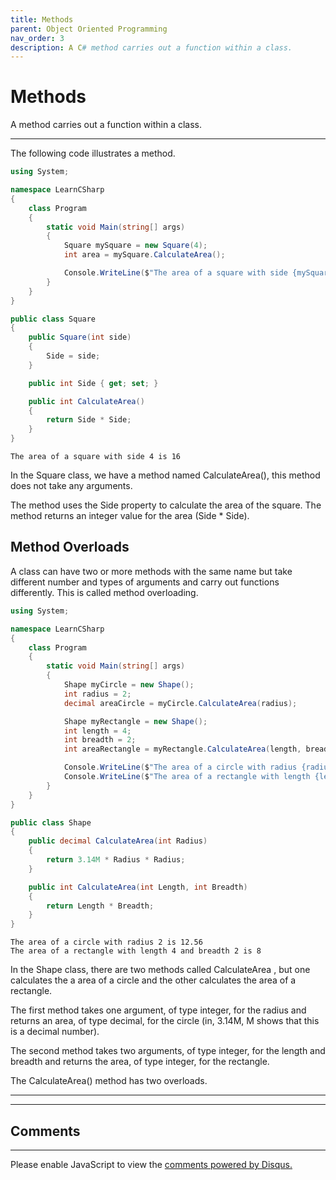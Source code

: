 ```yaml
---
title: Methods
parent: Object Oriented Programming
nav_order: 3
description: A C# method carries out a function within a class.
---
```


# Methods

A method carries out a function within a class.

****

The following code illustrates a method.

```csharp
using System;

namespace LearnCSharp
{
    class Program
    {
        static void Main(string[] args)
        {
            Square mySquare = new Square(4);
            int area = mySquare.CalculateArea();

            Console.WriteLine($"The area of a square with side {mySquare.Side} is {area}");
        }
    }
}

public class Square
{
    public Square(int side)
    {
        Side = side;
    }

    public int Side { get; set; }

    public int CalculateArea()
    {
        return Side * Side;
    }
}
```

```
The area of a square with side 4 is 16
```

In the Square class, we have a method named CalculateArea(), this method does not take any arguments. 

The method uses the Side property to calculate the area of the square. The method returns an integer value for the area (Side * Side).

## Method Overloads

A class can have two or more methods with the same name but take different number and types of arguments and carry out functions differently. This is called method overloading.

```csharp
using System;

namespace LearnCSharp
{
    class Program
    {
        static void Main(string[] args)
        {
            Shape myCircle = new Shape();
            int radius = 2;
            decimal areaCircle = myCircle.CalculateArea(radius);

            Shape myRectangle = new Shape();
            int length = 4;
            int breadth = 2;
            int areaRectangle = myRectangle.CalculateArea(length, breadth);

            Console.WriteLine($"The area of a circle with radius {radius} is {areaCircle}");
            Console.WriteLine($"The area of a rectangle with length {length} and breadth {breadth} is {areaRectangle}");
        }
    }
}

public class Shape
{
    public decimal CalculateArea(int Radius)
    {
        return 3.14M * Radius * Radius;
    }

    public int CalculateArea(int Length, int Breadth)
    {
        return Length * Breadth;
    }
}
```

```
The area of a circle with radius 2 is 12.56
The area of a rectangle with length 4 and breadth 2 is 8
```

In the Shape class, there are two methods called CalculateArea , but one calculates the a area of a circle and the other calculates the area of a rectangle. 

The first method takes one argument, of type integer, for the radius and returns an area, of type decimal, for the circle (in, 3.14M, M shows that this is a decimal number). 

The second method takes two arguments, of type integer, for the length and breadth and returns the area, of type integer, for the rectangle. 

The CalculateArea() method has two overloads.

****
<script async src="https://pagead2.googlesyndication.com/pagead/js/adsbygoogle.js"></script>
<!-- horizontal_display_ad -->
<ins class="adsbygoogle"
     style="display:block"
     data-ad-client="ca-pub-0640869077433160"
     data-ad-slot="8459798581"
     data-ad-format="auto"
     data-full-width-responsive="true"></ins>
<script>
     (adsbygoogle = window.adsbygoogle || []).push({});
</script>

****
## Comments
****
<div id="disqus_thread"></div>
<script>

var disqus_config = function () {
this.page.url = 'https://csharp.rclapp.com/object-oriented-programming/methods.html';  
this.page.identifier = 'methods'; 
};

(function() {
var d = document, s = d.createElement('script');
s.src = 'https://csharper.disqus.com/embed.js';
s.setAttribute('data-timestamp', +new Date());
(d.head || d.body).appendChild(s);
})();
</script>
<noscript>Please enable JavaScript to view the <a href="https://disqus.com/?ref_noscript">comments powered by Disqus.</a></noscript>
